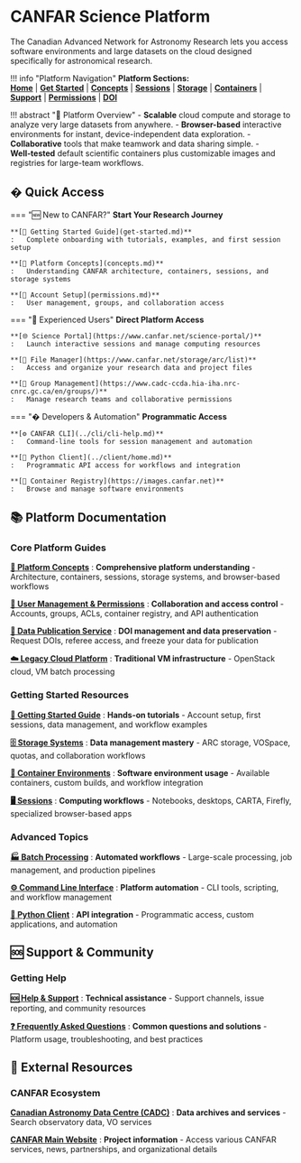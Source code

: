 
# CANFAR Science Platform

The Canadian Advanced Network for Astronomy Research lets you access software environments and large datasets on the cloud designed specifically for astronomical research.

!!! info "Platform Navigation"
    **Platform Sections:**  
    **[Home](./)** | **[Get Started](get-started.md)** | **[Concepts](concepts.md)** | **[Sessions](sessions/)** | **[Storage](storage/)** | **[Containers](containers/)** | **[Support](support/)** | **[Permissions](permissions.md)** | **[DOI](doi.md)**

!!! abstract "🚀 Platform Overview"
    - **Scalable** cloud compute and storage to analyze very large datasets from anywhere.
    - **Browser-based** interactive environments for instant, device-independent data exploration.
    - **Collaborative** tools that make teamwork and data sharing simple.
    - **Well‑tested** default scientific containers plus customizable images and registries for large-team workflows.

## � Quick Access

=== "🆕 New to CANFAR?"
    **Start Your Research Journey**
    
    **[📖 Getting Started Guide](get-started.md)**
    :   Complete onboarding with tutorials, examples, and first session setup
    
    **[🧩 Platform Concepts](concepts.md)**
    :   Understanding CANFAR architecture, containers, sessions, and storage systems
    
    **[🔑 Account Setup](permissions.md)**
    :   User management, groups, and collaboration access

=== "👤 Experienced Users"
    **Direct Platform Access**
    
    **[🌐 Science Portal](https://www.canfar.net/science-portal/)**
    :   Launch interactive sessions and manage computing resources
    
    **[📁 File Manager](https://www.canfar.net/storage/arc/list)**
    :   Access and organize your research data and project files
    
    **[👥 Group Management](https://www.cadc-ccda.hia-iha.nrc-cnrc.gc.ca/en/groups/)**
    :   Manage research teams and collaborative permissions

=== "� Developers & Automation"
    **Programmatic Access**
    
    **[⚙️ CANFAR CLI](../cli/cli-help.md)**
    :   Command-line tools for session management and automation
    
    **[🐍 Python Client](../client/home.md)**
    :   Programmatic API access for workflows and integration
    
    **[🐳 Container Registry](https://images.canfar.net)**
    :   Browse and manage software environments

## 📚 Platform Documentation

### Core Platform Guides

**[🧩 Platform Concepts](concepts.md)**
:   **Comprehensive platform understanding** - Architecture, containers, sessions, storage systems, and browser-based workflows

**[🔑 User Management & Permissions](permissions.md)**
:   **Collaboration and access control** - Accounts, groups, ACLs, container registry, and API authentication

**[📄 Data Publication Service](doi.md)**
:   **DOI management and data preservation** - Request DOIs, referee access, and freeze your data for publication

**[☁️ Legacy Cloud Platform](cloud.md)**
:   **Traditional VM infrastructure** - OpenStack cloud, VM batch processing

### Getting Started Resources

**[📖 Getting Started Guide](get-started.md)**
:   **Hands-on tutorials** - Account setup, first sessions, data management, and workflow examples

**[🗄️ Storage Systems](storage/index.md)**
:   **Data management mastery** - ARC storage, VOSpace, quotas, and collaboration workflows

**[🐳 Container Environments](containers/index.md)**
:   **Software environment usage** - Available containers, custom builds, and workflow integration

**[🖥️ Sessions](sessions/index.md)**
:   **Computing workflows** - Notebooks, desktops, CARTA, Firefly, specialized browser-based apps

### Advanced Topics

**[🏭 Batch Processing](sessions/batch.md)**
:   **Automated workflows** - Large-scale processing, job management, and production pipelines

**[⚙️ Command Line Interface](../cli/cli-help.md)**
:   **Platform automation** - CLI tools, scripting, and workflow management

**[🐍 Python Client](../client/home.md)**
:   **API integration** - Programmatic access, custom applications, and automation

## 🆘 Support & Community

### Getting Help

**[🆘 Help & Support](support/index.md)**
:   **Technical assistance** - Support channels, issue reporting, and community resources

**[❓ Frequently Asked Questions](support/faq.md)**
:   **Common questions and solutions** - Platform usage, troubleshooting, and best practices


## 🔗 External Resources

### CANFAR Ecosystem

**[Canadian Astronomy Data Centre (CADC)](https://www.cadc-ccda.hia-iha.nrc-cnrc.gc.ca/)**
:   **Data archives and services** - Search observatory data, VO services

**[CANFAR Main Website](https://www.canfar.net/)**
:   **Project information** - Access various CANFAR services, news, partnerships, and organizational details
